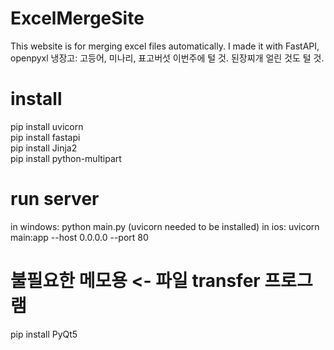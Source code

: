 # ExcelMergeSite
This website is for merging excel files automatically. I made it with FastAPI, openpyxl
냉장고: 고등어, 미나리, 표고버섯 이번주에 털 것.
된장찌개 얼린 것도 털 것.


# install
pip install uvicorn  
pip install fastapi  
pip install Jinja2  
pip install python-multipart

# run server
in windows: python main.py (uvicorn needed to be installed)
in ios: uvicorn main:app --host 0.0.0.0 --port 80

# 불필요한 메모용 <- 파일 transfer 프로그램
pip install PyQt5  